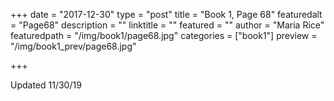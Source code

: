 +++
date = "2017-12-30"
type = "post"
title = "Book 1, Page 68"
featuredalt = "Page68"
description = ""
linktitle = ""
featured = ""
author = "Maria Rice"
featuredpath = "/img/book1/page68.jpg"
categories = ["book1"]
preview = "/img/book1_prev/page68.jpg"

+++

Updated 11/30/19
